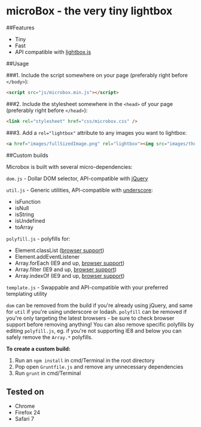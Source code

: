 microBox - the very tiny lightbox
======================

##Features

- Tiny
- Fast
- API compatible with [lightbox.js](http://lokeshdhakar.com/projects/lightbox2/)

##Usage

###1. Include the script somewhere on your page (preferably right before `</body>`):

```html
<script src="js/microbox.min.js"></script>
```

###2. Include the stylesheet somewhere in the `<head>` of your page (preferably right before `</head>`):

```html
<link rel="stylesheet" href="css/microbox.css" />
```

###3. Add a `rel="lightbox"` attribute to any images you want to lightbox:

```html
<a href="images/fullSizedImage.png" rel="lightbox"><img src="images/thumbSizedImage.png" /></a>
```

##Custom builds

Microbox is built with several micro-dependencies:

`dom.js` - Dollar DOM selector, API-compatible with [jQuery](http://jquery.com/)

`util.js` - Generic utilities, API-compatible with [underscore](http://underscorejs.org/):

- isFunction
- isNull
- isString
- isUndefined
- toArray

`polyfill.js` - polyfills for:

- Element.classList ([browser support](http://caniuse.com/classlist))
- Element.addEventListener
- Array.forEach (IE9 and up, [browser support](http://kangax.github.io/es5-compat-table/#Array.prototype.forEach))
- Array.filter (IE9 and up, [browser support](http://kangax.github.io/es5-compat-table/#Array.prototype.filter))
- Array.indexOf (IE9 and up, [browser support](http://kangax.github.io/es5-compat-table/#Array.prototype.indexOf))

`template.js` - Swappable and API-compatible with your preferred templating utility

`dom` can be removed from the build if you're already using jQuery, and same for `util` if you're using underscore or lodash. `polyfill` can be removed if you're only targeting the latest browsers - be sure to check browser support before removing anything! You can also remove specific polyfills by editing `polyfill.js`, eg. if you're not supporting IE8 and below you can safely remove the `Array.*` polyfills.

**To create a custom build:**

1. Run an `npm install` in cmd/Terminal in the root directory
2. Pop open `Gruntfile.js` and remove any unnecessary dependencies
3. Run `grunt` in cmd/Terminal

## Tested on

- Chrome
- Firefox 24
- Safari 7
